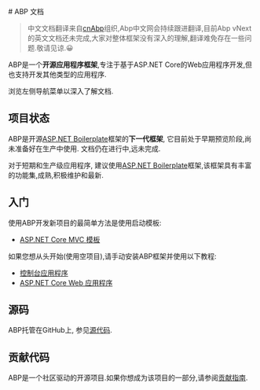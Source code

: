 ﻿﻿# ABP 文档

> 中文文档翻译来自[cnAbp](https://github.com/cnabp)组织,Abp中文网会持续跟进翻译,目前Abp vNext的英文文档还未完成,大家对整体框架没有深入的理解,翻译难免存在一些问题.敬请见谅.😀

ABP是一个**开源应用程序框架**,专注于基于ASP.NET Core的Web应用程序开发,但也支持开发其他类型的应用程序.

浏览左侧导航菜单以深入了解文档.

## 项目状态

ABP是开源[ASP.NET Boilerplate](https://aspnetboilerplate.com/)框架的**下一代框架**, 它目前处于早期预览阶段,尚未准备好在生产中使用. 文档仍在进行中,远未完成.

对于短期和生产级应用程序, 建议使用[ASP.NET Boilerplate](https://aspnetboilerplate.com/)框架,该框架具有丰富的功能集,成熟,积极维护和最新.

## 入门

使用ABP开发新项目的最简单方法是使用启动模板:

* [ASP.NET Core MVC 模板](Getting-Started-AspNetCore-MVC-Template.md)

如果您想从头开始(使用空项目),请手动安装ABP框架并使用以下教程:

* [控制台应用程序](Getting-Started-Console-Application.md)
* [ASP.NET Core Web 应用程序](Getting-Started-AspNetCore-Application.md)

## 源码

ABP托管在GitHub上, 参见[源代码](https://github.com/abpframework/abp).

## 贡献代码

ABP是一个社区驱动的开源项目.如果你想成为该项目的一部分,请参阅[贡献指南](Contribution/Index.md).
